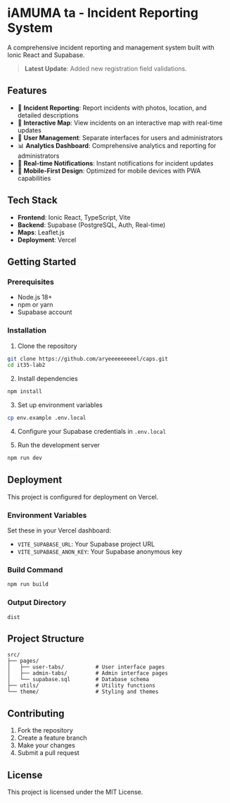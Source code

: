 # iAMUMA ta - Incident Reporting System

A comprehensive incident reporting and management system built with Ionic React and Supabase.

> **Latest Update**: Added new registration field validations.

## Features

- 🚨 **Incident Reporting**: Report incidents with photos, location, and detailed descriptions
- 📍 **Interactive Map**: View incidents on an interactive map with real-time updates
- 👥 **User Management**: Separate interfaces for users and administrators
- 📊 **Analytics Dashboard**: Comprehensive analytics and reporting for administrators
- 🔔 **Real-time Notifications**: Instant notifications for incident updates
- 📱 **Mobile-First Design**: Optimized for mobile devices with PWA capabilities

## Tech Stack

- **Frontend**: Ionic React, TypeScript, Vite
- **Backend**: Supabase (PostgreSQL, Auth, Real-time)
- **Maps**: Leaflet.js
- **Deployment**: Vercel

## Getting Started

### Prerequisites

- Node.js 18+ 
- npm or yarn
- Supabase account

### Installation

1. Clone the repository
```bash
git clone https://github.com/aryeeeeeeeeel/caps.git
cd it35-lab2
```

2. Install dependencies
```bash
npm install
```

3. Set up environment variables
```bash
cp env.example .env.local
```

4. Configure your Supabase credentials in `.env.local`

5. Run the development server
```bash
npm run dev
```

## Deployment

This project is configured for deployment on Vercel.

### Environment Variables

Set these in your Vercel dashboard:

- `VITE_SUPABASE_URL`: Your Supabase project URL
- `VITE_SUPABASE_ANON_KEY`: Your Supabase anonymous key

### Build Command

```bash
npm run build
```

### Output Directory

```
dist
```

## Project Structure

```
src/
├── pages/
│   ├── user-tabs/          # User interface pages
│   ├── admin-tabs/         # Admin interface pages
│   └── supabase.sql        # Database schema
├── utils/                  # Utility functions
└── theme/                  # Styling and themes
```

## Contributing

1. Fork the repository
2. Create a feature branch
3. Make your changes
4. Submit a pull request

## License

This project is licensed under the MIT License.
